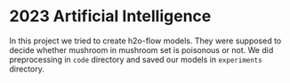 # 2023 Artificial Intelligence
In this project we tried to create h2o-flow models. They were supposed to decide whether mushroom in mushroom set is poisonous or not. We did preprocessing in `code` directory and saved our models in `experiments` directory.
